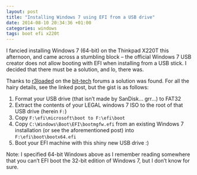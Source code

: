 ```yaml
---
layout: post
title: "Installing Windows 7 using EFI from a USB drive"
date: 2014-08-10 20:34:36 +01:00
categories: windows
tags: boot efi x220t
---
```

I fancied installing Windows 7 (64-bit) on the Thinkpad X220T this afternoon,
and came across a stumbling block – the official Windows 7 USB creator does not
allow booting with EFI when installing from a USB stick. I decided that there
must be a solution, and lo, there was.

Thanks to [r3loaded][] on the [bit-tech][] forums a solution was found. For all
the hairy details, see the linked post, but the gist is as follows:

  1.  Format your USB drive (that isn’t made by SanDisk… grr…) to FAT32
  2.  Extract the contents of your LEGAL windows 7 ISO to the root of that USB
      drive (herein `F:`)
  3.  Copy `F:\efi\microsoft\boot to F:\efi\boot`
  4.  Copy `C:\Windows\Boot\EFI\bootmgfw.efi` from an existing Windows 7
      installation (or see the aforementioned post) into
      `F:\efi\boot\bootx64.efi`
  5.  Boot your EFI machine with this shiny new USB drive :)

Note: I specified 64-bit Windows above as I remember reading somewhere that you
can’t EFI boot the 32-bit edition of Windows 7, but I don’t know for sure.

[r3loaded]: http://forums.bit-tech.net/showthread.php?t=209045
[bit-tech]: http://forums.bit-tech.net/
